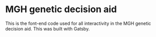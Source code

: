 # MGH genetic decision aid
This is the font-end code used for all interactivity in the MGH genetic decision aid. This was built with Gatsby.
